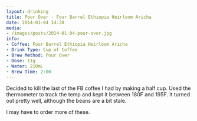 ```yaml
---
layout: drinking
title: Pour Over - Four Barrel Ethiopia Heirloom Aricha
date: 2014-01-04 14:30
media:
- /images/posts/2014-01-04-pour-over.jpg
info:
- Coffee: Four Barrel Ethiopia Heirloom Aricha
- Drink Type: Cup of Coffee
- Brew Method: Pour Over
- Dose: 11g
- Water: 210mL
- Brew Time: 2:00
---
```


Decided to kill the last of the FB coffee I had by making a half
cup. Used the thermometer to track the temp and kept it between 180F
and 195F. It turned out pretty well, although the beans are a bit
stale.

I may have to order more of these.
